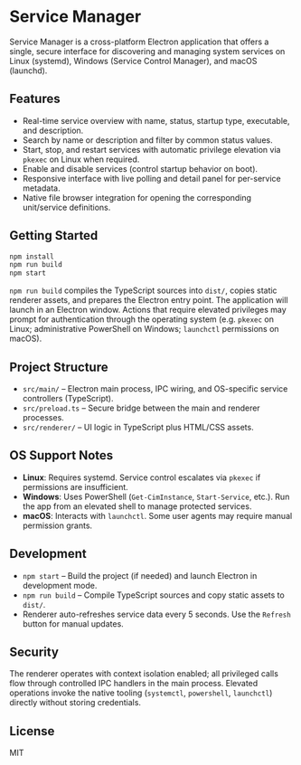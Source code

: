 # Service Manager

Service Manager is a cross-platform Electron application that offers a single, secure interface for discovering and managing system services on Linux (systemd), Windows (Service Control Manager), and macOS (launchd).

## Features

- Real-time service overview with name, status, startup type, executable, and description.
- Search by name or description and filter by common status values.
- Start, stop, and restart services with automatic privilege elevation via `pkexec` on Linux when required.
- Enable and disable services (control startup behavior on boot).
- Responsive interface with live polling and detail panel for per-service metadata.
- Native file browser integration for opening the corresponding unit/service definitions.

## Getting Started

```bash
npm install
npm run build
npm start
```

`npm run build` compiles the TypeScript sources into `dist/`, copies static renderer assets, and prepares the Electron entry point. The application will launch in an Electron window. Actions that require elevated privileges may prompt for authentication through the operating system (e.g. `pkexec` on Linux; administrative PowerShell on Windows; `launchctl` permissions on macOS).

## Project Structure

- `src/main/` – Electron main process, IPC wiring, and OS-specific service controllers (TypeScript).
- `src/preload.ts` – Secure bridge between the main and renderer processes.
- `src/renderer/` – UI logic in TypeScript plus HTML/CSS assets.

## OS Support Notes

- **Linux**: Requires systemd. Service control escalates via `pkexec` if permissions are insufficient.
- **Windows**: Uses PowerShell (`Get-CimInstance`, `Start-Service`, etc.). Run the app from an elevated shell to manage protected services.
- **macOS**: Interacts with `launchctl`. Some user agents may require manual permission grants.

## Development

- `npm start` – Build the project (if needed) and launch Electron in development mode.
- `npm run build` – Compile TypeScript sources and copy static assets to `dist/`.
- Renderer auto-refreshes service data every 5 seconds. Use the `Refresh` button for manual updates.

## Security

The renderer operates with context isolation enabled; all privileged calls flow through controlled IPC handlers in the main process. Elevated operations invoke the native tooling (`systemctl`, `powershell`, `launchctl`) directly without storing credentials.

## License

MIT


